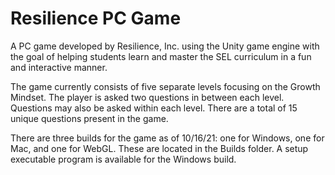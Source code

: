 # Resilience PC Game

A PC game developed by Resilience, Inc. using the Unity game engine with the goal of helping students learn and master the SEL curriculum in a fun and interactive manner.

The game currently consists of five separate levels focusing on the Growth Mindset. The player is asked two questions in between each level. Questions may also be asked within each level. There are a total of 15 unique questions present in the game.

There are three builds for the game as of 10/16/21: one for Windows, one for Mac, and one for WebGL. These are located in the Builds folder. A setup executable program is available for the Windows build.
